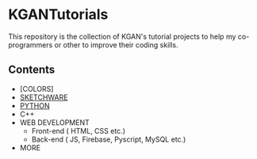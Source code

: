 # KGANTutorials
This repository is the collection of KGAN's tutorial projects to help my co-programmers or other to improve their coding skills.

## Contents
- [COLORS] 
- [SKETCHWARE](https://github.com/kganallinone/KGANTutorials/blob/main/KGAN's%20COLLECTIONS/SKETCHWARE/SKETCHWARE.md)
- [PYTHON](https://github.com/kganallinone/KGANTutorials/blob/main/KGAN's%20COLLECTIONS/PYTHON/PY.md)
- C++
- WEB DEVELOPMENT 
  * Front-end ( HTML, CSS etc.)
  * Back-end  ( JS, Firebase, Pyscript, MySQL etc.)
- MORE
